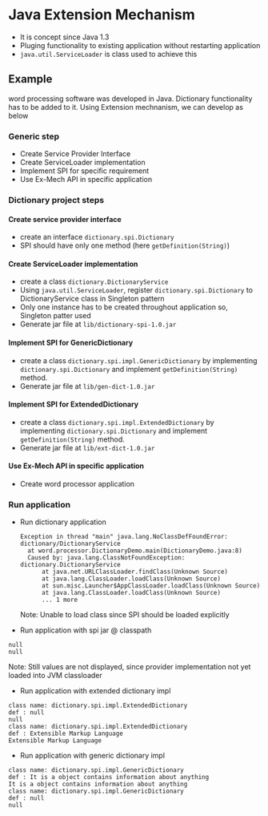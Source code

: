 # Java Extension Mechanism
* It is concept since Java 1.3
* Pluging functionality to existing application without restarting application
* `java.util.ServiceLoader` is class used to achieve this

## Example
word processing software was developed in Java.
Dictionary functionality has to be added to it.
Using Extension mechnanism, we can develop as below

### Generic step
* Create Service Provider Interface
* Create ServiceLoader implementation
* Implement SPI for specific requirement
* Use Ex-Mech API in specific application

### Dictionary project steps
#### Create service provider interface
* create an interface `dictionary.spi.Dictionary`
* SPI should have only one method (here `getDefinition(String)`)

#### Create ServiceLoader implementation
* create a class `dictionary.DictionaryService`
* Using `java.util.ServiceLoader`, register `dictionary.spi.Dictionary` to DictionaryService class in Singleton pattern
* Only one instance has to be created throughout application so, Singleton patter used
* Generate jar file at `lib/dictionary-spi-1.0.jar`

#### Implement SPI for GenericDictionary
* create a class `dictionary.spi.impl.GenericDictionary` by implementing `dictionary.spi.Dictionary` and implement `getDefinition(String)` method.
* Generate jar file at `lib/gen-dict-1.0.jar`

#### Implement SPI for ExtendedDictionary
* create a class `dictionary.spi.impl.ExtendedDictionary` by implementing `dictionary.spi.Dictionary` and implement `getDefinition(String)` method.
* Generate jar file at `lib/ext-dict-1.0.jar`

#### Use Ex-Mech API in specific application
* Create word processor application

### Run application
* Run dictionary application
  ```$ java -cp dict-client/bin word.processor.DictionaryDemo
  Exception in thread "main" java.lang.NoClassDefFoundError: dictionary/DictionaryService
  	at word.processor.DictionaryDemo.main(DictionaryDemo.java:8)
	Caused by: java.lang.ClassNotFoundException: dictionary.DictionaryService
		at java.net.URLClassLoader.findClass(Unknown Source)
		at java.lang.ClassLoader.loadClass(Unknown Source)
		at sun.misc.Launcher$AppClassLoader.loadClass(Unknown Source)
		at java.lang.ClassLoader.loadClass(Unknown Source)
		... 1 more
  ```
  Note: Unable to load class since SPI should be loaded explicitly

* Run application with spi jar @ classpath
```$ java -cp dict-client/bin:lib/dictionary-spi-1.0.jar word.processor.DictionaryDemo
null
null
```
Note: Still values are not displayed, since provider implementation not yet loaded into JVM classloader

* Run application with extended dictionary impl
```$ java -cp dict-client/bin:lib/dictionary-spi-1.0.jar:lib/ext/ext-dictionary-1.0.jar word.processor.DictionaryDemo
class name: dictionary.spi.impl.ExtendedDictionary
def : null
null
class name: dictionary.spi.impl.ExtendedDictionary
def : Extensible Markup Language
Extensible Markup Language
```
* Run application with generic dictionary impl
```$ java -cp dict-client/bin:lib/dictionary-spi-1.0.jar:lib/gen/gen-dictionary-1.0.jar word.processor.DictionaryDemo
class name: dictionary.spi.impl.GenericDictionary
def : It is a object contains information about anything
It is a object contains information about anything
class name: dictionary.spi.impl.GenericDictionary
def : null
null
```









